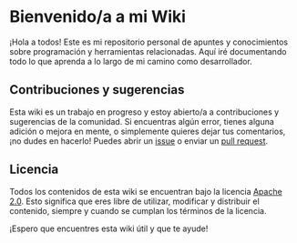 # Bienvenido/a a mi Wiki 

¡Hola a todos! Este es mi repositorio personal de apuntes y conocimientos sobre programación y herramientas relacionadas. Aquí iré documentando todo lo que aprenda a lo largo de mi camino como desarrollador. 


## Contribuciones y sugerencias

Esta wiki es un trabajo en progreso y estoy abierto/a a contribuciones y sugerencias de la comunidad. Si encuentras algún error, tienes alguna adición o mejora en mente, o simplemente quieres dejar tus comentarios, ¡no dudes en hacerlo! Puedes abrir un [issue](https://github.com/stbangr/wiki/issues) o enviar un [pull request](https://github.com/stbangr/wiki/pulls).

## Licencia

Todos los contenidos de esta wiki se encuentran bajo la licencia [Apache 2.0](https://github.com/stbangr/wiki/LICENSE.md). Esto significa que eres libre de utilizar, modificar y distribuir el contenido, siempre y cuando se cumplan los términos de la licencia.

¡Espero que encuentres esta wiki útil y que te ayude!
